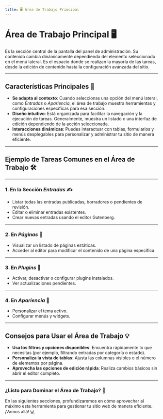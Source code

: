 ```yaml
---
title: 🖥️ Área de Trabajo Principal
---
```



# Área de Trabajo Principal 🖥️

Es la sección central de la pantalla del panel de administración. Su contenido cambia dinámicamente dependiendo del elemento seleccionado en el menú lateral. Es el espacio donde se realizan la mayoría de las tareas, desde la edición de contenido hasta la configuración avanzada del sitio.

---

## Características Principales 🧩

- **Se adapta al contexto**: Cuando seleccionas una opción del menú lateral, como *Entradas* o *Apariencia*, el área de trabajo muestra herramientas y configuraciones específicas para esa sección.
- **Diseño intuitivo**: Está organizada para facilitar la navegación y la ejecución de tareas. Generalmente, muestra un listado o una interfaz de edición dependiendo de la acción seleccionada.
- **Interacciones dinámicas**: Puedes interactuar con tablas, formularios y menús desplegables para personalizar y administrar tu sitio de manera eficiente.

---

## Ejemplo de Tareas Comunes en el Área de Trabajo 🛠️

---

### 1. **En la Sección *Entradas*** ✍️
   - Listar todas las entradas publicadas, borradores o pendientes de revisión.
   - Editar o eliminar entradas existentes.
   - Crear nuevas entradas usando el editor Gutenberg.

---

### 2. **En *Páginas*** 📄
   - Visualizar un listado de páginas estáticas.
   - Acceder al editor para modificar el contenido de una página específica.

---

### 3. **En *Plugins*** 🧩
   - Activar, desactivar o configurar plugins instalados.
   - Ver actualizaciones pendientes.

---

### 4. **En *Apariencia*** 🎨
   - Personalizar el tema activo.
   - Configurar menús y widgets.

---

## Consejos para Usar el Área de Trabajo 💡

- **Usa los filtros y opciones disponibles**: Encuentra rápidamente lo que necesitas (por ejemplo, filtrando entradas por categoría o estado).
- **Personaliza la vista de tablas**: Ajusta las columnas visibles o el número de elementos por página.
- **Aprovecha las opciones de edición rápida**: Realiza cambios básicos sin abrir el editor completo.

---

### ¿Listo para Dominar el Área de Trabajo? 🚀

En las siguientes secciones, profundizaremos en cómo aprovechar al máximo esta herramienta para gestionar tu sitio web de manera eficiente. ¡Vamos allá! 💻
